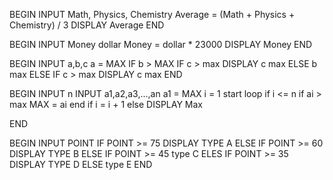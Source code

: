 <!-- 1 -->
BEGIN
  INPUT Math, Physics, Chemistry
    Average = (Math + Physics + Chemistry) / 3
    DISPLAY Average
END

<!-- 2 -->
BEGIN
  INPUT Money dollar
    Money = dollar * 23000
    DISPLAY Money
END

<!-- 3 -->
BEGIN
  INPUT a,b,c
  a = MAX
  IF b > MAX
   IF c > max
   DISPLAY c max
   ELSE b max
  ELSE
  IF c > max
  DISPLAY c max
END

<!-- 4 -->
BEGIN
  INPUT n
  INPUT a1,a2,a3,...,an
  a1 = MAX
  i = 1
  start loop
  if i <= n
    if ai > max
        MAX = ai
        end if
        i = i + 1
    else
    DISPLAY Max

 END
<!-- 5 -->
BEGIN
  INPUT POINT
  IF POINT >= 75
  DISPLAY TYPE A
  ELSE
    IF POINT >= 60
    DISPLAY TYPE B
    ELSE
      IF POINT >= 45
      type C
      ELES
        IF POINT >= 35
        DISPLAY TYPE D
        ELSE type E
END
